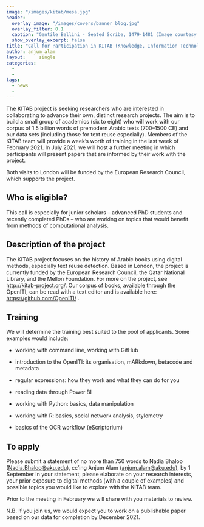 ```yaml
---
image: "/images/kitab/mesa.jpg"
header:
  overlay_image: "/images/covers/banner_blog.jpg"
  overlay_filter: 0.1
  caption: "Gentile Bellini - Seated Scribe, 1479-1481 (Image courtesy of [Isabella Stewart Gardner Museum](https://www.gardnermuseum.org/experience/collection/10755), Boston)" 
  show_overlay_excerpt: false 
title: "Call for Participation in KITAB (Knowledge, Information Technology, and the Arabic Book)"			
author: anjum_alam		
layout:		single
categories:
  - 
  - 
tags:
  - news
  - 
---
```

The KITAB project is seeking researchers who are interested in collaborating to advance their own, distinct research projects. The aim is to build a small group of academics (six to eight) who will work with our corpus of 1.5 billion words of premodern Arabic texts (700–1500 CE) and our data sets (including those for text reuse especially). Members of the KITAB team will provide a week’s worth of training in the last week of February 2021. In July 2021, we will host a further meeting in which participants will present papers that are informed by their work with the project.

Both visits to London will be funded by the European Research Council, which supports the project.

## Who is eligible?

This call is especially for junior scholars – advanced PhD students and recently completed PhDs – who are working on topics that would benefit from methods of computational analysis.

## Description of the project

The KITAB project focuses on the history of Arabic books using digital methods, especially text reuse detection. Based in London, the project is currently funded by the European Research Council, the Qatar National Library, and the Mellon Foundation. For more on the project, see <http://kitab-project.org/>. Our corpus of books, available through the OpenITI, can be read with a text editor and is available here: <https://github.com/OpenITI/> .

## Training

We will determine the training best suited to the pool of applicants. Some examples would include:

-   working with command line, working with GitHub

-   introduction to the OpenITI: its organisation, mARkdown, betacode and metadata

-   regular expressions: how they work and what they can do for you

-   reading data through Power BI

-   working with Python: basics, data manipulation

-   working with R: basics, social network analysis, stylometry 

-   basics of the OCR workflow (eScriptorium)

## To apply 

Please submit a statement of no more than 750 words to Nadia Bhaloo (<Nadia.Bhaloo@aku.edu>), cc’ing Anjum Alam (<anjum.alam@aku.edu>), by 1 September In your statement, please elaborate on your research interests, your prior exposure to digital methods (with a couple of examples) and possible topics you would like to explore with the KITAB team.

Prior to the meeting in February we will share with you materials to review.

N.B. If you join us, we would expect you to work on a publishable paper based on our data for completion by December 2021.
